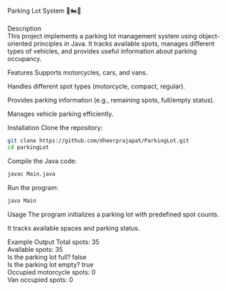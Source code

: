 Parking Lot System 🚗🏍️🚐 <br><br>
Description <br>
This project implements a parking lot management system using object-oriented principles in Java. It tracks available spots, manages different types of vehicles, and provides useful information about parking occupancy.

Features
Supports motorcycles, cars, and vans.

Handles different spot types (motorcycle, compact, regular).

Provides parking information (e.g., remaining spots, full/empty status).

Manages vehicle parking efficiently.

Installation
Clone the repository:

```bash
git clone https://github.com/dheerprajapat/ParkingLot.git
cd parkingLot
```
Compile the Java code:

```bash
javac Main.java
```
Run the program:
```bash
java Main
```
Usage
The program initializes a parking lot with predefined spot counts.

It tracks available spaces and parking status.

Example Output
Total spots: 35  
Available spots: 35  
Is the parking lot full? false  
Is the parking lot empty? true  
Occupied motorcycle spots: 0  
Van occupied spots: 0  
